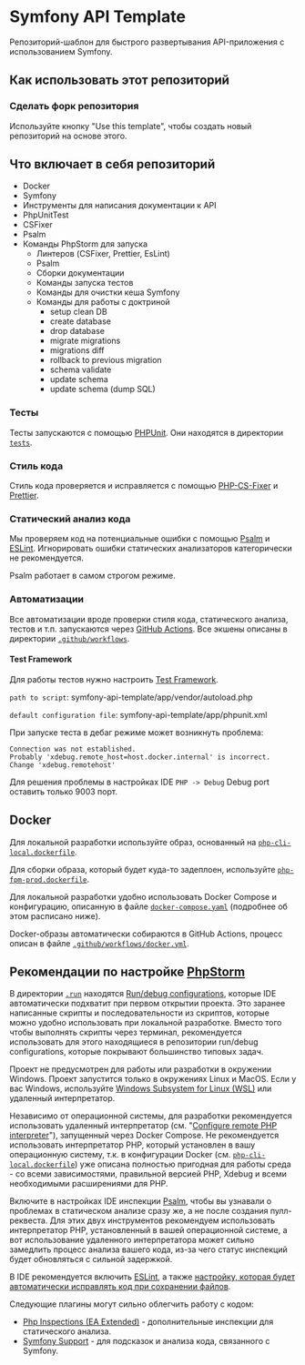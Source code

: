 # Symfony API Template

Репозиторий-шаблон для быстрого развертывания API-приложения с использованием Symfony.

## Как использовать этот репозиторий

### Сделать форк репозитория

Используйте кнопку "Use this template", чтобы создать новый репозиторий на основе этого.

## Что включает в себя репозиторий

- Docker
- Symfony
- Инструменты для написания документации к API
- PhpUnitTest
- CSFixer
- Psalm
- Команды PhpStorm для запуска
  - Линтеров (CSFixer, Prettier, EsLint)
  - Psalm
  - Сборки документации
  - Команды запуска тестов
  - Команды для очистки кеша Symfony
  - Команды для работы с доктриной
    - setup clean DB
    - create database
    - drop database
    - migrate migrations
    - migrations diff
    - rollback to previous migration
    - schema validate
    - update schema
    - update schema (dump SQL)

### Тесты

Тесты запускаются с помощью [PHPUnit](https://phpunit.de). Они находятся в директории [`tests`](./tests).

### Стиль кода

Стиль кода проверяется и исправляется с помощью [PHP-CS-Fixer](https://github.com/FriendsOfPHP/PHP-CS-Fixer) и [Prettier](https://prettier.io).

### Статический анализ кода

Мы проверяем код на потенциальные ошибки с помощью [Psalm](https://psalm.dev) и [ESLint](https://eslint.org). Игнорировать ошибки статических анализаторов категорически не рекомендуется.

Psalm работает в самом строгом режиме.

### Автоматизации

Все автоматизации вроде проверки стиля кода, статического анализа, тестов и т.п. запускаются через [GitHub Actions](https://github.com/features/actions). Все экшены описаны в директории [`.github/workflows`](./.github/workflows).

#### Test Framework

Для работы тестов нужно настроить [Test Framework](https://www.jetbrains.com/help/phpstorm/php-test-frameworks.html).

`path to script`: symfony-api-template/app/vendor/autoload.php

`default configuration file`: symfony-api-template/app/phpunit.xml

При запуске теста в дебаг режиме может возникнуть проблема:

```
Connection was not established.
Probably 'xdebug.remote_host=host.docker.internal' is incorrect.
Change 'xdebug.remotehost'
```

Для решения проблемы в настройках IDE `PHP -> Debug` Debug port оставить только 9003 порт.

## Docker

Для локальной разработки используйте образ, основанный на [`php-cli-local.dockerfile`](./docker/php/php-cli-local.dockerfile).

Для сборки образа, который будет куда-то задеплоен, используйте [`php-fpm-prod.dockerfile`](./docker/php/php-fpm-prod.dockerfile).

Для локальной разработки удобно использовать Docker Compose и конфигурацию, описанную в файле [`docker-compose.yaml`](docker/docker-compose.yaml) (подробнее об этом расписано ниже).

Docker-образы автоматически собираются в GitHub Actions, процесс описан в файле [`.github/workflows/docker.yml`](./.github/workflows/push_container_to_docker_template).

## Рекомендации по настройке [PhpStorm](https://www.jetbrains.com/phpstorm/)

В директории [`.run`](./.run) находятся [Run/debug configurations](https://www.jetbrains.com/help/phpstorm/run-debug-configuration.html), которые IDE автоматически подхватит при первом открытии проекта. Это заранее написанные скрипты и последовательности из скриптов, которые можно удобно использовать при локальной разработке. Вместо того чтобы выполнять скрипты через терминал, рекомендуется использовать для этого находящиеся в репозитории run/debug configurations, которые покрывают большинство типовых задач.

Проект не предусмотрен для работы или разработки в окружении Windows. Проект запустится только в окружениях Linux и MacOS. Если у вас Windows, используйте [Windows Subsystem for Linux (WSL)](https://docs.microsoft.com/en-us/windows/wsl/) или удаленный интерпретатор.

Независимо от операционной системы, для разработки рекомендуется использовать удаленный интерпретатор (см. "[Configure remote PHP interpreter](https://www.jetbrains.com/help/phpstorm/configuring-remote-interpreters.html)"), запущенный через Docker Compose. Не рекомендуется использовать интерпретатор PHP, который установлен в вашу операционную систему, т.к. в конфигурации Docker (см. [`php-cli-local.dockerfile`](./docker/php/php-cli-local.dockerfile)) уже описана полностью пригодная для работы среда - со всеми зависимостями, правильной версией PHP, Xdebug и всеми необходимыми расширениями для PHP.

Включите в настройках IDE инспекции [Psalm](https://www.jetbrains.com/help/phpstorm/using-psalm.html), чтобы вы узнавали о проблемах в статическом анализе сразу же, а не после создания пулл-реквеста. Для этих двух инструментов рекомендуем использовать интерпретатор PHP, установленный в вашей операционной системе, а вот использование удаленного интерпретатора может сильно замедлить процесс анализа вашего кода, из-за чего статус инспекций будет обновляться с сильной задержкой.

В IDE рекомендуется включить [ESLint](https://www.jetbrains.com/help/phpstorm/eslint.html), а также [настройку, которая будет автоматически исправлять код при сохранении файлов](https://www.jetbrains.com/help/phpstorm/eslint.html#ws_eslint_configure_run_eslint_on_save).

Следующие плагины могут сильно облегчить работу с кодом:

- [Php Inspections (EA Extended)](https://plugins.jetbrains.com/plugin/7622-php-inspections-ea-extended-) - дополнительные инспекции для статического анализа.
- [Symfony Support](https://plugins.jetbrains.com/plugin/7219-symfony-support) - для подсказок и анализа кода, связанного с Symfony.
